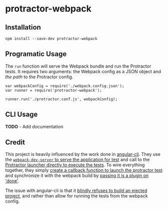 # protractor-webpack

## Installation

    npm install --save-dev protractor-webpack

## Programatic Usage

The `run` function will serve the Webpack bundle and run the Protractor tests. It requires two arguments: the Webpack config as a JSON object and _the path_ to the Protractor config.

    var webpackConfig = require('./webpack.config.json');
    var runner = require('protractor-webpack');

    runner.run('./protractor.conf.js', webpackConfig);

## CLI Usage

**TODO** - Add documentation

## Credit

This project is heavily influenced by the work done in [angular-cli](https://github.com/angular/angular-cli). They use the [`webpack-dev-server` to serve the application for test](https://github.com/angular/angular-cli/blob/f9053bf5b7ae8c98683cec8fdd7dae810e3c82a1/packages/%40angular/cli/tasks/serve.ts#L202-L219) and call to the [Protractor launcher directly to execute the tests](https://github.com/angular/angular-cli/blob/f9053bf5b7ae8c98683cec8fdd7dae810e3c82a1/packages/%40angular/cli/tasks/e2e.ts#L78-L80). To wire everything together, they simply [create a callback function to launch the protractor test](https://github.com/angular/angular-cli/blob/f9053bf5b7ae8c98683cec8fdd7dae810e3c82a1/packages/%40angular/cli/commands/e2e.ts#L109-L122) and synchronize it with the webpack build by [passing it is a plugin on 'done'](https://github.com/angular/angular-cli/blob/f9053bf5b7ae8c98683cec8fdd7dae810e3c82a1/packages/%40angular/cli/tasks/serve.ts#L114-L118).

The issue with angular-cli is that it [blindly refuses to build an ejected project](https://github.com/angular/angular-cli/blob/f9053bf5b7ae8c98683cec8fdd7dae810e3c82a1/packages/%40angular/cli/tasks/e2e.ts#L18-L20), and rather than allow for running the tests from the webpack config.
